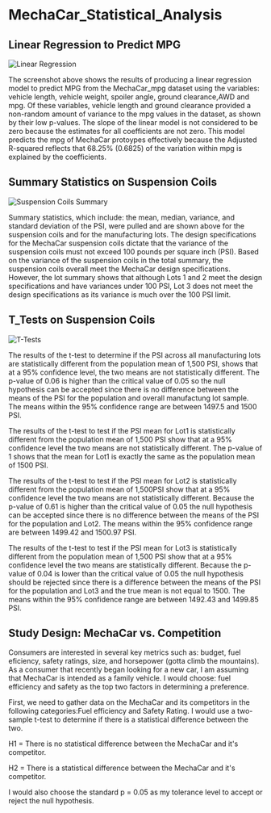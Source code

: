 # MechaCar_Statistical_Analysis
## Linear Regression to Predict MPG
![Linear Regression](https://user-images.githubusercontent.com/85076259/134822323-afcad568-3037-42d8-b452-83caa8e18803.PNG)

The screenshot above shows the results of producing a linear regression model to predict MPG from the MechaCar_mpg dataset using the variables: vehicle length, vehicle weight, spoiler angle, ground clearance,AWD and mpg. Of these variables, vehicle length and ground clearance provided a non-random amount of variance to the mpg values in the dataset, as shown by their low p-values. The slope of the linear model is not considered to be zero because the estimates for all coefficients are not zero. This model predicts the mpg of MechaCar protoypes effectively because the Adjusted R-squared reflects that 68.25% (0.6825) of the variation within mpg is explained by the coefficients.

## Summary Statistics on Suspension Coils
![Suspension Coils Summary](https://user-images.githubusercontent.com/85076259/134823205-fb530b22-ffd3-4b55-8526-c58cf0fdc339.PNG)

Summary statistics, which include: the mean, median, variance, and standard deviation of the PSI, were pulled and are shown above for the suspension coils and for the manufacturing lots. The design specifications for the MechaCar suspension coils dictate that the variance of the suspension coils must not exceed 100 pounds per square inch (PSI). Based on the variance of the suspension coils in the total summary, the suspension coils overall meet the MechaCar design specifications. However, the lot summary shows that although Lots 1 and 2 meet the design specifications and have variances under 100 PSI, Lot 3 does not meet the design specifications as its variance is much over the 100 PSI limit.

## T_Tests on Suspension Coils
![T-Tests](https://user-images.githubusercontent.com/85076259/134823672-ff237cf3-3357-48b6-a3cd-db84202e4a19.PNG)

The results of the t-test to determine if the PSI across all manufacturing lots are statistically different from the population mean of 1,500 PSI, shows that at a 95% confidence level, the two means are not statistically different. The p-value of 0.06 is higher than the critical value of 0.05 so the null hypothesis can be accepted since there is no difference between the means of the PSI for the population and overall manufactung lot sample.  The means within the 95% confidence range are between 1497.5 and 1500 PSI. 

The results of the t-test to test if the PSI mean for Lot1 is statistically different from the population mean of 1,500 PSI show that at a 95% confidence level the two means are not statistically different. The p-value of 1 shows that the mean for Lot1 is exactly the same as the population mean of 1500 PSI. 

The results of the t-test to test if the PSI mean for Lot2 is statistically different from the population mean of 1,500PSI show that at a 95% confidence level the two means are not statistically different. Because the p-value of 0.61 is higher than the critical value of 0.05 the null hypothesis can be accepted since there is no difference between the means of the PSI for the population and Lot2. The means within the 95% confidence range are between 1499.42 and 1500.97 PSI.

The results of the t-test to test if the PSI mean for Lot3 is statistically different from the population mean of 1,500 PSI show that at a 95% confidence level the two means are statistically different. Because the p-value of 0.04 is lower than the critical value of 0.05 the null hypothesis should be rejected since there is a difference between the means of the PSI for the population and Lot3 and the true mean is not equal to 1500. The means within the 95% confidence range are between 1492.43 and 1499.85 PSI.

## Study Design: MechaCar vs. Competition

Consumers are interested in several key metrics such as: budget, fuel eficiency, safety ratings, size, and horsepower (gotta climb the mountains). As a consumer that recently began looking for a new car, I am assuming that MechaCar is intended as a family vehicle. I would choose: fuel efficiency and safety as the top two factors in determining a preference.

First, we need to gather data on the MechaCar and its competitors in the following categories:Fuel efficiency and Safety Rating. I would use a two-sample t-test to determine if there is a statistical difference between the two.

  H1 = There is no statistical difference between the MechaCar and it's competitor.

  H2 = There is a statistical difference between the MechaCar and it's competitor.

I would also choose the standard p = 0.05 as my tolerance level to accept or reject the null hypothesis.
